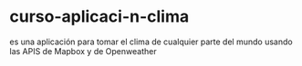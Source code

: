 # curso-aplicaci-n-clima
es una aplicación para tomar el clima de cualquier parte del mundo usando las APIS de Mapbox y de Openweather
